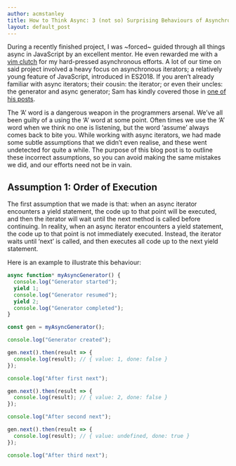 ```yaml
---
author: acmstanley
title: How to Think Async: 3 (not so) Surprising Behaviours of Asynchronous Iterators in JavaScript
layout: default_post
---
```


During a recently finished project, I was ~forced~ guided through all things async in JavaScript by an excellent mentor. He even rewarded me with a [vim clutch](https://blog.scottlogic.com/2022/12/08/building-a-rusty-vim-clutch.html) for my hard-pressed asynchronous efforts. A lot of our time on said project involved a heavy focus on asynchronous iterators; a relatively young feature of JavaScript, introduced in ES2018. If you aren’t already familiar with async iterators; their cousin: the iterator; or even their uncles: the generator and async generator; Sam has kindly covered those in <a href="https://blog.scottlogic.com/2020/04/22/Async-Iterators-Across-Execution-Contexts.html">one of his posts</a>.

The ’A’ word is a dangerous weapon in the programmers arsenal. We’ve all been guilty of a using the ‘A’ word at some point. Often times we use the ‘A’ word when we think no one is listening, but the word ‘assume’ always comes back to bite you. While working with async iterators, we had made some subtle assumptions that we didn’t even realise, and these went undetected for quite a while. The purpose of this blog post is to outline these incorrect assumptions, so you can avoid making the same mistakes we did, and our efforts need not be in vain.

## Assumption 1: Order of Execution 

The first assumption that we made is that: when an async iterator encounters a yield statement, the code up to that point will be executed, and then the iterator will wait until the next method is called before continuing. In reality, when an async iterator encounters a yield statement, the code up to that point is not immediately executed. Instead, the iterator waits until ‘next’ is called, and then executes all code up to the next yield statement.

Here is an example to illustrate this behaviour:

~~~ javascript
async function* myAsyncGenerator() {
  console.log("Generator started");
  yield 1;
  console.log("Generator resumed");
  yield 2;
  console.log("Generator completed");
}

const gen = myAsyncGenerator();

console.log("Generator created");

gen.next().then(result => {
  console.log(result); // { value: 1, done: false }
});

console.log("After first next");

gen.next().then(result => {
  console.log(result); // { value: 2, done: false }
});

console.log("After second next");

gen.next().then(result => {
  console.log(result); // { value: undefined, done: true }
});

console.log("After third next");
~~~


